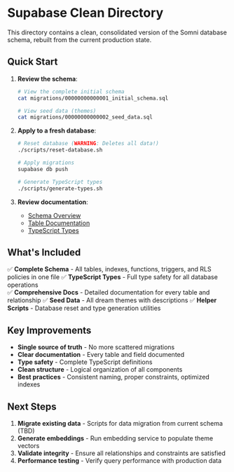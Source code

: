 # Supabase Clean Directory

This directory contains a clean, consolidated version of the Somni database schema, rebuilt from the current production state.

## Quick Start

1. **Review the schema**:
   ```bash
   # View the complete initial schema
   cat migrations/00000000000001_initial_schema.sql
   
   # View seed data (themes)
   cat migrations/00000000000002_seed_data.sql
   ```

2. **Apply to a fresh database**:
   ```bash
   # Reset database (WARNING: Deletes all data!)
   ./scripts/reset-database.sh
   
   # Apply migrations
   supabase db push
   
   # Generate TypeScript types
   ./scripts/generate-types.sh
   ```

3. **Review documentation**:
   - [Schema Overview](docs/schema-overview.md)
   - [Table Documentation](docs/tables/)
   - [TypeScript Types](types/database.types.ts)

## What's Included

✅ **Complete Schema** - All tables, indexes, functions, triggers, and RLS policies in one file
✅ **TypeScript Types** - Full type safety for all database operations  
✅ **Comprehensive Docs** - Detailed documentation for every table and relationship
✅ **Seed Data** - All dream themes with descriptions
✅ **Helper Scripts** - Database reset and type generation utilities

## Key Improvements

- **Single source of truth** - No more scattered migrations
- **Clear documentation** - Every table and field documented
- **Type safety** - Complete TypeScript definitions
- **Clean structure** - Logical organization of all components
- **Best practices** - Consistent naming, proper constraints, optimized indexes

## Next Steps

1. **Migrate existing data** - Scripts for data migration from current schema (TBD)
2. **Generate embeddings** - Run embedding service to populate theme vectors
3. **Validate integrity** - Ensure all relationships and constraints are satisfied
4. **Performance testing** - Verify query performance with production data